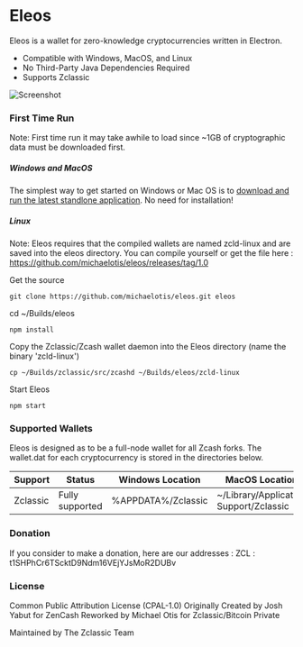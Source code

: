 # Eleos

Eleos is a wallet for zero-knowledge cryptocurrencies written in Electron. 

  - Compatible with Windows, MacOS, and Linux
  - No Third-Party Java Dependencies Required
  - Supports Zclassic

![Screenshot](https://i.imgur.com/hyvrCpX.jpg)

### First Time Run
Note: First time run it may take awhile to load since ~1GB of cryptographic data must be downloaded first.

##### Windows and MacOS
The simplest way to get started on Windows or Mac OS is to [download and run the latest standlone application](https://github.com/michaelotis/eleos/releases). No need for installation!

##### Linux
Note: Eleos requires that the compiled wallets are named zcld-linux and are saved into the eleos directory.
You can compile yourself or get the file here : https://github.com/michaelotis/eleos/releases/tag/1.0

Get the source
```
git clone https://github.com/michaelotis/eleos.git eleos
```
cd ~/Builds/eleos
```
npm install 
```
Copy the Zclassic/Zcash wallet daemon into the Eleos directory (name the binary 'zcld-linux')
```
cp ~/Builds/zclassic/src/zcashd ~/Builds/eleos/zcld-linux
```
Start Eleos
```
npm start
```


### Supported Wallets

Eleos is designed as to be a full-node wallet for all Zcash forks. The wallet.dat for each cryptocurrency is stored in the directories below.

| Support | Status | Windows Location | MacOS Location |
| ------ | ------ | ------ | ------ |
| Zclassic | Fully supported | %APPDATA%/Zclassic | ~/Library/Application Support/Zclassic |


### Donation
If you consider to make a donation, here are our addresses :
ZCL : t1SHPhCr6TScktD9Ndm16VEjYJsMoR2DUBv

### License
Common Public Attribution License (CPAL-1.0)
Originally Created by Josh Yabut for ZenCash
Reworked by Michael Otis for Zclassic/Bitcoin Private

Maintained by The Zclassic Team

